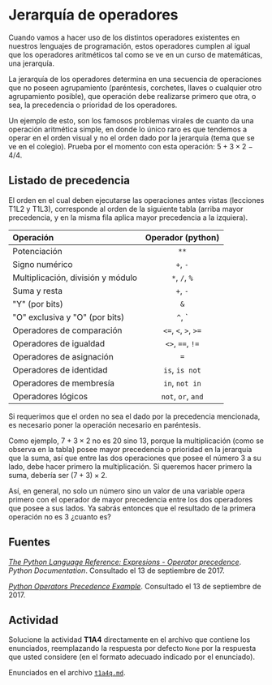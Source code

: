 # Jerarquía de operadores

Cuando vamos a hacer uso de los distintos operadores existentes en nuestros lenguajes
de programación, estos operadores cumplen al igual que los operadores aritméticos tal como
se ve en un curso de matemáticas, una jerarquía.  

La jerarquía de los operadores determina en una secuencia de operaciones que no poseen
agrupamiento (paréntesis, corchetes, llaves o cualquier otro agrupamiento posible),
que operación debe realizarse primero que otra, o sea, la precedencia o prioridad
de los operadores.  

Un ejemplo de esto, son los famosos problemas virales de cuanto da una operación aritmética
simple, en donde lo único raro es que tendemos a operar en el orden visual y no el orden dado
por la jerarquía (tema que se ve en el colegio). Prueba por el momento con esta operación:
$5 + 3 \times 2 - 4 / 4$.  

## Listado de precedencia

El orden en el cual deben ejecutarse las operaciones antes vistas (lecciones T1L2 y T1L3), corresponde al orden de la siguiente tabla (arriba mayor precedencia, y en la misma fila aplica mayor precedencia a la izquiera).  

| Operación | Operador (python)|  
|:---|:---:|  
| Potenciación | `**` |  
| Signo numérico | `+`, `-` |  
| Multiplicación, división y módulo | `*`, `/`, `%` |  
| Suma y resta | `+`, `-` |  
| "Y" (por bits) | `&` |  
| "O" exclusiva y "O" (por bits) | `^`, `|` |  
| Operadores de comparación | `<=`, `<`, `>`, `>=` |  
| Operadores de igualdad | `<>`, `==`, `!=` |  
| Operadores de asignación | `=` |  
| Operadores de identidad | `is`, `is not` |  
| Operadores de membresía | `in`, `not in` |  
| Operadores lógicos | `not`, `or`, `and` |  

Si requerimos que el orden no sea el dado por la precedencia mencionada, es necesario poner la operación necesario en paréntesis.  

Como ejemplo, $7 + 3 \times 2$ no es 20 sino 13, porque la multiplicación (como se observa en
la tabla) posee mayor precedencia o prioridad en la jerarquía que la suma, así que entre las dos operaciones que posee el número 3 a su lado, debe hacer primero la multiplicación. Si queremos hacer primero la suma, debería ser $(7+3)\times 2$.  

Así, en general, no solo un número sino un valor de una variable opera primero con el operador de mayor precedencia entre los dos operadores que posee a sus lados. Ya sabrás entonces que el resultado de la primera operación no es 3 ¿cuanto es?  

## Fuentes

[_The Python Language Reference: Expresions - Operator precedence_](https://docs.python.org/3/reference/expressions.html#operator-precedence). _Python Documentation_. Consultado el 13 de septiembre de 2017.  

[_Python Operators Precedence Example_](https://www.tutorialspoint.com/python/operators_precedence_example.htm). Consultado el 13 de septiembre de 2017.  

## Actividad

Solucione la actividad __T1A4__ directamente en el archivo que contiene los enunciados, reemplazando la respuesta por defecto `None` por la respuesta que usted considere (en el formato adecuado indicado por el enunciado).  

Enunciados en el archivo [`t1a4q.md`](../actividades/t1a4q.md).  
